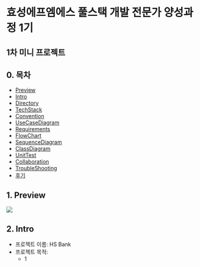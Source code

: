 # 효성에프엠에스 풀스택 개발 전문가 양성과정 1기

## 1차 미니 프로젝트

## 0. 목차

-   [Preview](#1-Preview)
-   [Intro](#2-Intro)
-   [Directory](#3-Directory)
-   [TechStack](#4-TechStack)
-   [Convention](#5-Convention)
-   [UseCaseDiagram](#6-UseCaseDiagram)
-   [Requirements](#7-Requirements)
-   [FlowChart](#8-FlowChart)
-   [SequenceDiagram](#9-SequenceDiagram)
-   [ClassDiagram](#10-ClassDiagram)
-   [UnitTest](#11-UnitTest)
-   [Collaboration](#12-Collaboration)
-   [TroubleShooting](#13-TroubleShooting)
-   [후기](#14-후기)

## 1. Preview

<img src="https://github.com/rlatkd/match5/blob/main/assets/preview.gif">

## 2. Intro

-   프로젝트 이름: HS Bank
-   프로젝트 목적:
    -   1
